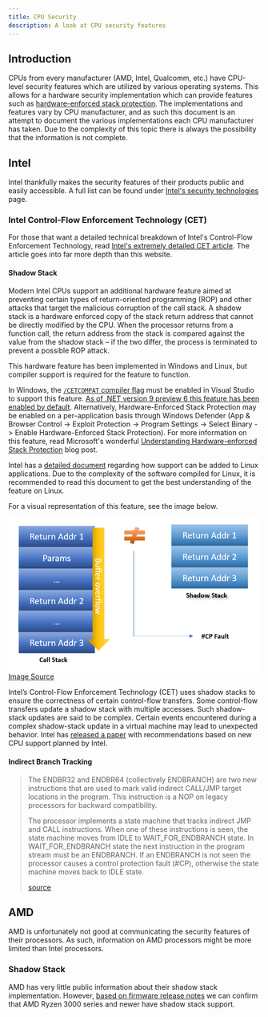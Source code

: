 ```yaml
---
title: CPU Security
description: A look at CPU security features
---
```


## Introduction

CPUs from every manufacturer (AMD, Intel, Qualcomm, etc.) have CPU-level security features which are utilized by various operating systems. This allows for a hardware security implementation which can provide features such as [hardware-enforced stack protection](https://techcommunity.microsoft.com/blog/windowsosplatform/understanding-hardware-enforced-stack-protection/1247815). The implementations and features vary by CPU manufacturer, and as such this document is an attempt to document the various implementations each CPU manufacturer has taken. Due to the complexity of this topic there is always the possibility that the information is not complete.

## Intel

Intel thankfully makes the security features of their products public and easily accessible. A full list can be found under [Intel's security technologies](https://edc.intel.com/content/www/us/en/design/ipla/software-development-platforms/client/platforms/alder-lake-desktop/12th-generation-intel-core-processors-datasheet-volume-1-of-2/010/security-technologies/) page.

### Intel Control-Flow Enforcement Technology (CET)

For those that want a detailed technical breakdown of Intel's Control-Flow Enforcement Technology, read [Intel's extremely detailed CET article](https://www.intel.com/content/www/us/en/developer/articles/technical/technical-look-control-flow-enforcement-technology.html). The article goes into far more depth than this website.

#### Shadow Stack

Modern Intel CPUs support an additional hardware feature aimed at preventing certain types of return-oriented programming (ROP) and other attacks that target the malicious corruption of the call stack. A shadow stack is a hardware enforced copy of the stack return address that cannot be directly modified by the CPU. When the processor returns from a function call, the return address from the stack is compared against the value from the shadow stack – if the two differ, the process is terminated to prevent a possible ROP attack. 

This hardware feature has been implemented in Windows and Linux, but compiler support is required for the feature to function.

In Windows, the [`/CETCOMPAT` compiler flag](https://learn.microsoft.com/en-us/cpp/build/reference/cetcompat?view=msvc-170) must be enabled in Visual Studio to support this feature. [As of .NET version 9 preview 6 this feature has been enabled by default](https://learn.microsoft.com/en-us/dotnet/core/compatibility/interop/9.0/cet-support). Alternatively, Hardware-Enforced Stack Protection may be enabled on a per-application basis through Windows Defender (App & Browser Control -> Exploit Protection -> Program Settings -> Select Binary -> Enable Hardware-Enforced Stack Protection). For more information on this feature, read Microsoft's wonderful [Understanding Hardware-enforced Stack Protection](https://techcommunity.microsoft.com/blog/windowsosplatform/understanding-hardware-enforced-stack-protection/1247815) blog post.

Intel has a [detailed document](https://lpc.events/event/7/contributions/729/attachments/496/903/CET-LPC-2020.pdf) regarding how support can be added to Linux applications. Due to the complexity of the software compiled for Linux, it is recommended to read this document to get the best understanding of the feature on Linux.

For a visual representation of this feature, see the image below.

![](../../../assets/cpus/intel_shadow_stack.png)
[Image Source](https://techcommunity.microsoft.com/blog/windowsosplatform/understanding-hardware-enforced-stack-protection/1247815)

Intel’s Control-Flow Enforcement Technology (CET) uses shadow stacks to ensure the correctness of certain control-flow transfers. Some control-flow transfers update a shadow stack with multiple accesses. Such shadow-stack updates are said to be complex. Certain events encountered during a complex shadow-stack update in a virtual machine may lead to unexpected behavior. Intel has [released a paper](https://www.intel.com/content/www/us/en/content-details/785687/complex-shadow-stack-updates-intel-control-flow-enforcement-technology.html) with recommendations based on new CPU support planned by Intel. 

#### Indirect Branch Tracking

> The ENDBR32 and ENDBR64 (collectively ENDBRANCH) are two new instructions that are used to mark valid indirect CALL/JMP target locations in the program. This instruction is a NOP on legacy processors for backward compatibility.
> 
> The processor implements a state machine that tracks indirect JMP and CALL instructions. When one of these instructions is seen, the state machine moves from IDLE to WAIT_​FOR_​ENDBRANCH state. In WAIT_​FOR_​ENDBRANCH state the next instruction in the program stream must be an ENDBRANCH. If an ENDBRANCH is not seen the processor causes a control protection fault (#CP), otherwise the state machine moves back to IDLE state.
> 
> [source](https://edc.intel.com/content/www/us/en/design/ipla/software-development-platforms/client/platforms/alder-lake-desktop/12th-generation-intel-core-processors-datasheet-volume-1-of-2/006/indirect-branch-tracking/)

## AMD

AMD is unfortunately not good at communicating the security features of their processors. As such, information on AMD processors might be more limited than Intel processors.

### Shadow Stack

AMD has very little public information about their shadow stack implementation. However, [based on firmware release notes](https://www.amd.com/en/resources/support-articles/release-notes/RN-RYZEN-CHIPSET-6-10-17-152.html) we can confirm that AMD Ryzen 3000 series and newer have shadow stack support.